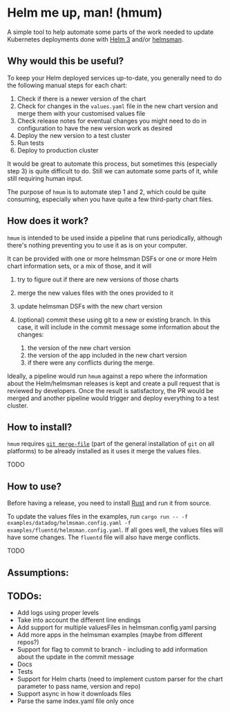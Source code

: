 # Helm me up, man! (hmum)
A simple tool to help automate some parts of the work needed to update Kubernetes deployments done with [Helm 3](https://helm.sh/) and/or [helmsman](https://github.com/Praqma/helmsman).

## Why would this be useful?

To keep your Helm deployed services up-to-date, you generally need to do the following manual steps for each chart:

1. Check if there is a newer version of the chart
2. Check for changes in the `values.yaml` file in the new chart version and merge them with your customised values file
3. Check release notes for eventual changes you might need to do in configuration to have the new version work as desired 
4. Deploy the new version to a test cluster 
5. Run tests
6. Deploy to production cluster

It would be great to automate this process, but sometimes this (especially step 3) is quite difficult to do. 
Still we can automate some parts of it, while still requiring human input.

The purpose of `hmum` is to automate step 1 and 2, which could be quite consuming, especially when you have quite a few third-party chart files.

## How does it work?

`hmum` is intended to be used inside a pipeline that runs periodically, although there's nothing preventing you to use it as is on your computer. 

It can be provided with one or more helmsman DSFs or one or more Helm chart information sets, or a mix of those, and it will 
1. try to figure out if there are new versions of those charts
2. merge the new values files with the ones provided to it
3. update helmsman DSFs with the new chart version
4. (optional) commit these using git to a new or existing branch. In this case, it will include in the commit message some information about the changes:
    
    1. the version of the new chart version
    2. the version of the app included in the new chart version
    3. if there were any conflicts during the merge.  
    
Ideally, a pipeline would run `hmum` against a repo where the information about the Helm/helmsman releases is kept and create a pull request that is reviewed by developers. Once the result is satisfactory, the PR would be merged and another pipeline would trigger and deploy everything to a test cluster. 

## How to install?

`hmum` requires [`git merge-file`](https://git-scm.com/docs/git-merge-file) (part of the general installation of `git` on all platforms) to be already installed as it uses it merge the values files.

TODO

## How to use?

Before having a release, you need to install [Rust](https://www.rust-lang.org/tools/install) and run it from source.

To update the values files in the examples, run `cargo run -- -f examples/datadog/helmsman.config.yaml -f examples/fluentd/helmsman.config.yaml`. If all goes well, the values files will have some changes. The `fluentd` file will also have merge conflicts. 

TODO

## Assumptions:

## TODOs:

* Add logs using proper levels
* Take into account the different line endings
* Add support for multiple valuesFiles in helmsman.config.yaml parsing
* Add more apps in the helmsman examples (maybe from different repos?)
* Support for flag to commit to branch - including to add information about the update in the commit message
* Docs
* Tests
* Support for Helm charts (need to implement custom parser for the chart parameter to pass name, version and repo)
* Support async in how it downloads files
* Parse the same index.yaml file only once